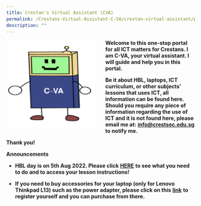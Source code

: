 ```yaml
---
title: Crestan's Virtual Assistant (CVA)
permalink: /Crestans-Virtual-Assistant-C-VA/crestan-virtual-assistant/permalink
description: ""
---
```


<img src="/images/cva.png" style="width:240px;height:240px;margin-right:25px;" align = "left">**Welcome to this one-stop portal for all ICT matters for Crestans. I am C-VA, your virtual assistant. I will guide and help you in this portal.**

**Be it about HBL, laptops, ICT curriculum, or other subjects' lessons that uses ICT, all information can be found here. Should you require any piece of information regarding the use of ICT and it is not found here, please email me at:** [**info@crestsec.edu.sg**](mailto:info@crestsec.edu.sg) **to notify me.**

**Thank you!**


**Announcements**

*   **HBL day is on 5th Aug 2022. Please click** [**HERE**](https://sites.google.com/crestsec.edu.sg/pdlpmicrosite/hbl/hbl-instructions) **to see what you need to do and to access your lesson instructions!**
    
*   **If you need to buy accessories for your laptop (only for Lenovo Thinkpad L13) such as the power adapter, please click on this** [**link**](https://www.google.com/url?q=https%3A%2F%2Fwww.asiapac.com.sg%2Fpld%2Flenovo&sa=D&sntz=1&usg=AOvVaw1OFlzWSjUmaIE4F6mENuPj) **to register yourself and you can purchase from there.**